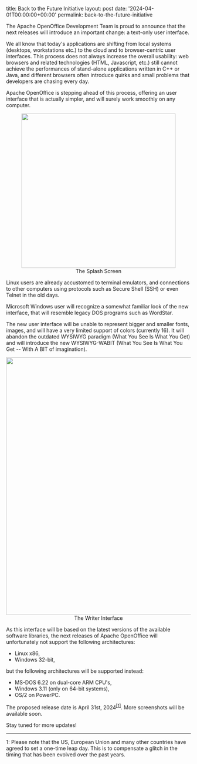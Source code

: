 title: Back to the Future Initiative
layout: post
date: '2024-04-01T00:00:00+00:00'
permalink: back-to-the-future-initiative

The Apache OpenOffice Development Team is proud to announce that the
next releases will introduce an important change: a text-only user
interface.

We all know that today's applications are shifting from local systems
(desktops, workstations etc.) to the cloud and to browser-centric user
interfaces. This process does not always increase the overall usability:
web browsers and related technologies (HTML, Javascript, etc.) still cannot
achieve the performances of stand-alone applications written in C++ or
Java, and different browsers often introduce quirks and small problems that
developers are chasing every day.

Apache OpenOffice is stepping ahead of this process, offering an user
interface that is actually simpler, and will surely work smoothly on
any computer.

<p style="text-align: center;"><img src="/images/back-to-the-future-splash.png" style="width: 30em;"><br>
The Splash Screen</p>

Linux users are already accustomed to terminal emulators, and connections
to other computers using protocols such as Secure Shell (SSH) or even
Telnet in the old days.

Microsoft Windows user will recognize a somewhat familiar look of the new
interface, that will resemble legacy DOS programs such as WordStar.

The new user interface will be unable to represent bigger and smaller
fonts, images, and will have a very limited support of colors (currently
16). It will abandon the outdated WYSIWYG paradigm (What You See Is What
You Get) and will introduce the new WYSIWYG-WABIT (What You See Is What You
Get -- With A BIT of imagination).

<p style="text-align: center;"><img src="/images/back-to-the-future-writer.png" style="width: 50em;"><br>
The Writer Interface</p>

As this interface will be based on the latest versions of the available
software libraries, the next releases of Apache OpenOffice will
unfortunately not support the following architectures:

 - Linux x86,
 - Windows 32-bit,

but the following architectures will be supported instead:</p>

 - MS-DOS 6.22 on dual-core ARM CPU's,
 - Windows 3.11 (only on 64-bit systems),
 - OS/2 on PowerPC.

The proposed release date is April 31st, 2024<sup><a href="#note1">[1]</a></sup>. More screenshots will be
available soon.

Stay tuned for more updates!

------

<a name="note1">1</a>: Please note that the US, European Union and many other countries have
agreed to set a one-time leap day. This is to compensate a glitch in the
timing that has been evolved over the past years.
